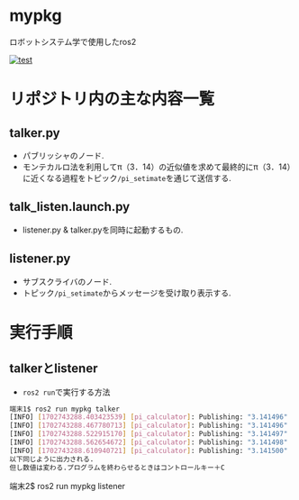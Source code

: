 # mypkg
ロボットシステム学で使用したros2  

[![test](https://github.com/kinji2546/mypkg/actions/workflows/test.yml/badge.svg?branch=kada)](https://github.com/kinji2546/mypkg/actions/workflows/test.yml)



# リポジトリ内の主な内容一覧

## talker.py
* パブリッシャのノード.  
* モンテカルロ法を利用してπ（3．14）の近似値を求めて最終的にπ（3．14）に近くなる過程をトピック`/pi_setimate`を通じて送信する.

## talk_listen.launch.py
*  listener.py & talker.pyを同時に起動するもの.  

## listener.py
* サブスクライバのノード.  
* トピック`/pi_setimate`からメッセージを受け取り表示する.

# 実行手順  
## talkerとlistener
* `ros2 run`で実行する方法
```bash
端末1$ ros2 run mypkg talker
[INFO] [1702743288.403423539] [pi_calculator]: Publishing: "3.141496"
[INFO] [1702743288.467780713] [pi_calculator]: Publishing: "3.141496"
[INFO] [1702743288.522915170] [pi_calculator]: Publishing: "3.141497"
[INFO] [1702743288.562654672] [pi_calculator]: Publishing: "3.141498"
[INFO] [1702743288.610940721] [pi_calculator]: Publishing: "3.141500"
以下同じように出力される.
但し数値は変わる.プログラムを終わらせるときはコントロールキー＋C
```


端末2$ ros2 run mypkg listener
